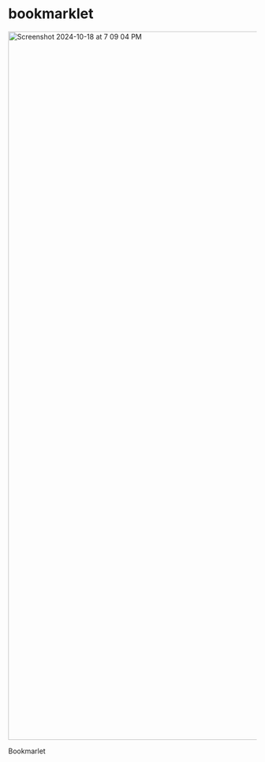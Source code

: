 # bookmarklet

<img width="1434" alt="Screenshot 2024-10-18 at 7 09 04 PM" src="https://github.com/user-attachments/assets/2cde5d74-edd9-440e-a87e-235accccae3f">

Bookmarlet


